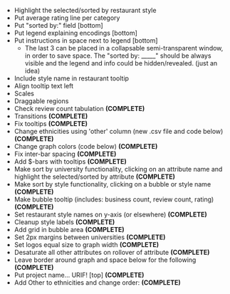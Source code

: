 - Highlight the selected/sorted by restaurant style
- Put average rating line per category
- Put "sorted by:" field [bottom]
- Put legend explaining encodings [bottom]
- Put instructions in space next to legend [bottom]
  - The last 3 can be placed in a collapsable semi-transparent window, in order to save space. The "sorted by: _____" should be always visible and the legend and info could be hidden/revealed. (just an idea)
- Include style name in restaurant tooltip
- Align tooltip text left
- Scales
- Draggable regions
- Check review count tabulation **(COMPLETE)**
- Transitions **(COMPLETE)**
- Fix tooltips **(COMPLETE)**
- Change ethnicities using 'other' column (new .csv file and code below) **(COMPLETE)**
- Change graph colors (code below) **(COMPLETE)**
- Fix inter-bar spacing **(COMPLETE)**
- Add $-bars with tooltips **(COMPLETE)**
- Make sort by university functionality, clicking on an attribute name and highlight the selected/sorted by attribute **(COMPLETE)**
- Make sort by style functionality, clicking on a bubble or style name **(COMPLETE)**
- Make bubble tooltip (includes: business count, review count, rating) **(COMPLETE)**
- Set restaurant style names on y-axis (or elsewhere) **(COMPLETE)**
- Cleanup style labels **(COMPLETE)**
- Add grid in bubble area **(COMPLETE)**
- Set 2px margins between universities **(COMPLETE)**
- Set logos equal size to graph width **(COMPLETE)**
- Desaturate all other attributes on rollover of attribute **(COMPLETE)**
- Leave border around graph and space below for the following **(COMPLETE)**
- Put project name... URIF! [top] **(COMPLETE)**
- Add Other to ethnicities and change order: **(COMPLETE)**
